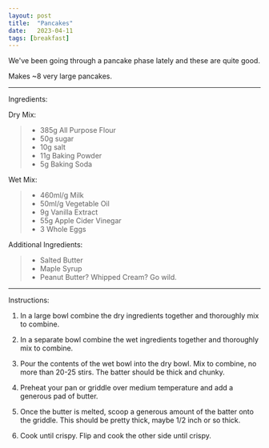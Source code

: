 ```yaml
---
layout: post
title:  "Pancakes"
date:   2023-04-11
tags: [breakfast]
---
```


We've been going through a pancake phase lately and these are quite good.

Makes ~8 very large pancakes.

---

Ingredients:

Dry Mix:
> * 385g All Purpose Flour
> * 50g sugar
> * 10g salt
> * 11g Baking Powder
> * 5g Baking Soda

Wet Mix:
> * 460ml/g Milk
> * 50ml/g Vegetable Oil
> * 9g Vanilla Extract
> * 55g Apple Cider Vinegar
> * 3 Whole Eggs

Additional Ingredients:
> * Salted Butter
> * Maple Syrup
> * Peanut Butter? Whipped Cream? Go wild.

---

Instructions:

1. In a large bowl combine the dry ingredients together and thoroughly mix to combine.

1. In a separate bowl combine the wet ingredients together and thoroughly mix to combine.

1. Pour the contents of the wet bowl into the dry bowl. Mix to combine, no more than 20-25 stirs. The batter should be thick and chunky.

1. Preheat your pan or griddle over medium temperature and add a generous pad of butter.

1. Once the butter is melted, scoop a generous amount of the batter onto the griddle. This should be pretty thick, maybe 1/2 inch or so thick.

1. Cook until crispy. Flip and cook the other side until crispy.
